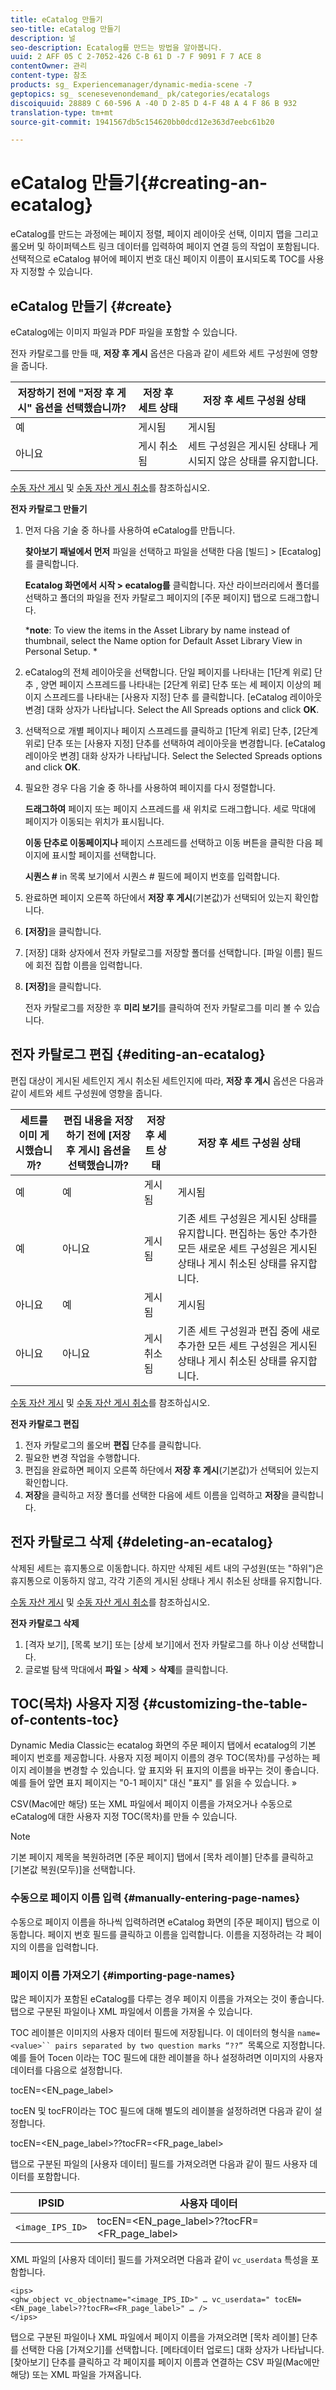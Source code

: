 ```yaml
---
title: eCatalog 만들기
seo-title: eCatalog 만들기
description: 널
seo-description: Ecatalog를 만드는 방법을 알아봅니다.
uuid: 2 AFF 05 C 2-7052-426 C-B 61 D -7 F 9091 F 7 ACE 8
contentOwner: 관리
content-type: 참조
products: sg_ Experiencemanager/dynamic-media-scene -7
geptopics: sg_ scenesevenondemand_ pk/categories/ecatalogs
discoiquuid: 28889 C 60-596 A -40 D 2-85 D 4-F 48 A 4 F 86 B 932
translation-type: tm+mt
source-git-commit: 1941567db5c154620bb0dcd12e363d7eebc61b20

---
```



# eCatalog 만들기{#creating-an-ecatalog}

eCatalog를 만드는 과정에는 페이지 정렬, 페이지 레이아웃 선택, 이미지 맵을 그리고 롤오버 및 하이퍼텍스트 링크 데이터를 입력하여 페이지 연결 등의 작업이 포함됩니다. 선택적으로 eCatalog 뷰어에 페이지 번호 대신 페이지 이름이 표시되도록 TOC를 사용자 지정할 수 있습니다.

## eCatalog 만들기 {#create}

eCatalog에는 이미지 파일과 PDF 파일을 포함할 수 있습니다.

전자 카탈로그를 만들 때, **저장 후 게시** 옵션은 다음과 같이 세트와 세트 구성원에 영향을 줍니다.

| 저장하기 전에 "저장 후 게시" 옵션을 선택했습니까? | 저장 후 세트 상태 | 저장 후 세트 구성원 상태 |
|--- |--- |--- |
| 예 | 게시됨 | 게시됨 |
| 아니요 | 게시 취소됨 | 세트 구성원은 게시된 상태나 게시되지 않은 상태를 유지합니다. |

[수동 자산 게시](publishing-files.md#manually_publishing_assets) 및 [수동 자산 게시 취소](publishing-files.md#manually_unpublishing_assets)를 참조하십시오.

**전자 카탈로그 만들기**

1. 먼저 다음 기술 중 하나를 사용하여 eCatalog를 만듭니다.

   **찾아보기 패널에서 먼저** 파일을 선택하고 파일을 선택한 다음 [빌드] &gt; [Ecatalog] 를 클릭합니다.

   **Ecatalog 화면에서 시작 &gt; ecatalog를** 클릭합니다. 자산 라이브러리에서 폴더를 선택하고 폴더의 파일을 전자 카탈로그 페이지의 [주문 페이지] 탭으로 드래그합니다.

   ***note**: To view the items in the Asset Library by name instead of thumbnail, select the Name option for Default Asset Library View in Personal Setup. *

1. eCatalog의 전체 레이아웃을 선택합니다. 단일 페이지를 나타내는 [1단계 위로] 단추 , 양면 페이지 스프레드를 나타내는 [2단계 위로] 단추  또는 세 페이지 이상의 페이지 스프레드를 나타내는 [사용자 지정] 단추 를 클릭합니다. [eCatalog 레이아웃 변경] 대화 상자가 나타납니다. Select the All Spreads options and click **OK**.
1. 선택적으로 개별 페이지나 페이지 스프레드를 클릭하고 [1단계 위로] 단추, [2단계 위로] 단추 또는 [사용자 지정] 단추를 선택하여 레이아웃을 변경합니다. [eCatalog 레이아웃 변경] 대화 상자가 나타납니다. Select the Selected Spreads options and click **OK**.
1. 필요한 경우 다음 기술 중 하나를 사용하여 페이지를 다시 정렬합니다.

   **드래그하여** 페이지 또는 페이지 스프레드를 새 위치로 드래그합니다. 세로 막대에 페이지가 이동되는 위치가 표시됩니다.

   **이동 단추로 이동페이지나** 페이지 스프레드를 선택하고 이동 버튼을 클릭한 다음 페이지에 표시할 페이지를 선택합니다.

   **시퀀스 #** in 목록 보기에서 시퀀스 # 필드에 페이지 번호를 입력합니다.

1. 완료하면 페이지 오른쪽 하단에서 **저장 후 게시**(기본값)가 선택되어 있는지 확인합니다.
1. **[저장]**&#x200B;을 클릭합니다.
1. [저장] 대화 상자에서 전자 카탈로그를 저장할 폴더를 선택합니다. [파일 이름] 필드에 회전 집합 이름을 입력합니다.
1. **[저장]**&#x200B;을 클릭합니다.

   전자 카탈로그를 저장한 후 **미리 보기**&#x200B;를 클릭하여 전자 카탈로그를 미리 볼 수 있습니다.

## 전자 카탈로그 편집 {#editing-an-ecatalog}

편집 대상이 게시된 세트인지 게시 취소된 세트인지에 따라, **저장 후 게시** 옵션은 다음과 같이 세트와 세트 구성원에 영향을 줍니다.

| 세트를 이미 게시했습니까? | 편집 내용을 저장하기 전에 [저장 후 게시] 옵션을 선택했습니까? | 저장 후 세트 상태 | 저장 후 세트 구성원 상태 |
|--- |--- |--- |--- |
| 예 | 예 | 게시됨 | 게시됨 |
| 예 | 아니요 | 게시됨 | 기존 세트 구성원은 게시된 상태를 유지합니다. 편집하는 동안 추가한 모든 새로운 세트 구성원은 게시된 상태나 게시 취소된 상태를 유지합니다. |
| 아니요 | 예 | 게시됨 | 게시됨 |
| 아니요 | 아니요 | 게시 취소됨 | 기존 세트 구성원과 편집 중에 새로 추가한 모든 세트 구성원은 게시된 상태나 게시 취소된 상태를 유지합니다. |

[수동 자산 게시](publishing-files.md#manually_publishing_assets) 및 [수동 자산 게시 취소](publishing-files.md#manually_unpublishing_assets)를 참조하십시오.

**전자 카탈로그 편집**

1. 전자 카탈로그의 롤오버 **편집** 단추를 클릭합니다.
1. 필요한 변경 작업을 수행합니다.
1. 편집을 완료하면 페이지 오른쪽 하단에서 **저장 후 게시**(기본값)가 선택되어 있는지 확인합니다.
1. **저장**&#x200B;을 클릭하고 저장 폴더를 선택한 다음에 세트 이름을 입력하고 **저장**&#x200B;을 클릭합니다.

## 전자 카탈로그 삭제 {#deleting-an-ecatalog}

삭제된 세트는 휴지통으로 이동합니다. 하지만 삭제된 세트 내의 구성원(또는 "하위")은 휴지통으로 이동하지 않고, 각각 기존의 게시된 상태나 게시 취소된 상태를 유지합니다.

[수동 자산 게시](publishing-files.md#manually_publishing_assets) 및 [수동 자산 게시 취소](publishing-files.md#manually_unpublishing_assets)를 참조하십시오.

**전자 카탈로그 삭제**

1. [격자 보기], [목록 보기] 또는 [상세 보기]에서 전자 카탈로그를 하나 이상 선택합니다.
1. 글로벌 탐색 막대에서 **파일** &gt; **삭제** &gt; **삭제**&#x200B;를 클릭합니다.

## TOC(목차) 사용자 지정 {#customizing-the-table-of-contents-toc}

Dynamic Media Classic는 ecatalog 화면의 주문 페이지 탭에서 ecatalog의 기본 페이지 번호를 제공합니다. 사용자 지정 페이지 이름의 경우 TOC(목차)를 구성하는 페이지 레이블을 변경할 수 있습니다. 앞 표지와 뒤 표지의 이름을 바꾸는 것이 좋습니다. 예를 들어 앞면 표지 페이지는 "0-1 페이지" 대신 "표지" 를 읽을 수 있습니다. »

CSV(Mac에만 해당) 또는 XML 파일에서 페이지 이름을 가져오거나 수동으로 eCatalog에 대한 사용자 지정 TOC(목차)를 만들 수 있습니다.

>[!NOTE]
>
>기본 페이지 제목을 복원하려면 [주문 페이지] 탭에서 [목차 레이블] 단추를 클릭하고 [기본값 복원(모두)]을 선택합니다.

### 수동으로 페이지 이름 입력 {#manually-entering-page-names}

수동으로 페이지 이름을 하나씩 입력하려면 eCatalog 화면의 [주문 페이지] 탭으로 이동합니다. 페이지 번호 필드를 클릭하고 이름을 입력합니다. 이름을 지정하려는 각 페이지의 이름을 입력합니다.

### 페이지 이름 가져오기 {#importing-page-names}

많은 페이지가 포함된 eCatalog를 다루는 경우 페이지 이름을 가져오는 것이 좋습니다. 탭으로 구분된 파일이나 XML 파일에서 이름을 가져올 수 있습니다.

TOC 레이블은 이미지의 사용자 데이터 필드에 저장됩니다. 이 데이터의 형식을 `name=<value>`` pairs separated by two question marks “??” `목록으로 지정합니다. 예를 들어 Tocen 이라는 TOC 필드에 대한 레이블을 하나 설정하려면 이미지의 사용자 데이터를 다음으로 설정합니다.

tocEN=&lt;EN_page_label&gt;

tocEN 및 tocFR이라는 TOC 필드에 대해 별도의 레이블을 설정하려면 다음과 같이 설정합니다.

tocEN=&lt;EN_page_label&gt;??tocFR=&lt;FR_page_label&gt;

탭으로 구분된 파일의 [사용자 데이터] 필드를 가져오려면 다음과 같이 필드 사용자 데이터를 포함합니다.

| IPSID | 사용자 데이터 |
|--- |--- |
| `<image_IPS_ID>` | tocEN=&lt;EN_page_label&gt;??tocFR=&lt;FR_page_label&gt; |

XML 파일의 [사용자 데이터] 필드를 가져오려면 다음과 같이 `vc_userdata` 특성을 포함합니다.

```as3
<ips> 
<ghw_object vc_objectname="<image_IPS_ID>" … vc_userdata=" tocEN=<EN_page_label>??tocFR=<FR_page_label>" … /> 
</ips>
```

탭으로 구분된 파일이나 XML 파일에서 페이지 이름을 가져오려면 [목차 레이블] 단추를 선택한 다음 [가져오기]를 선택합니다. [메타데이터 업로드] 대화 상자가 나타납니다. [찾아보기] 단추를 클릭하고 각 페이지를 페이지 이름과 연결하는 CSV 파일(Mac에만 해당) 또는 XML 파일을 가져옵니다. 
